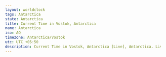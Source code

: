 ```yaml
---
layout: worldclock
tags: Antarctica
state: Antarctica
title: Current Time in Vostok, Antarctica
name: Antarctica
iso: AQ
timezone: Antarctica/Vostok
utc: UTC +05:50
description: Current Time in Vostok, Antarctica [Live], Antarctica. Live update now time in Vostok, timezone Antarctica/Vostok, UTC +05:50, Country ISO code & Current Local Time.
---
```



